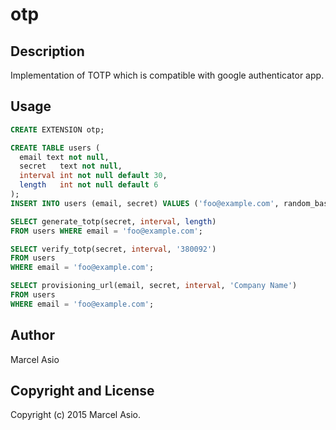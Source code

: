otp
===

Description
-----------

Implementation of TOTP which is compatible with google authenticator app.

Usage
-----

```sql
CREATE EXTENSION otp;

CREATE TABLE users (
  email text not null,
  secret   text not null,
  interval int not null default 30,
  length   int not null default 6
);
INSERT INTO users (email, secret) VALUES ('foo@example.com', random_base32());

SELECT generate_totp(secret, interval, length)
FROM users WHERE email = 'foo@example.com';

SELECT verify_totp(secret, interval, '380092')
FROM users
WHERE email = 'foo@example.com';

SELECT provisioning_url(email, secret, interval, 'Company Name')
FROM users
WHERE email = 'foo@example.com';
```

Author
------

Marcel Asio

Copyright and License
---------------------

Copyright (c) 2015 Marcel Asio.
